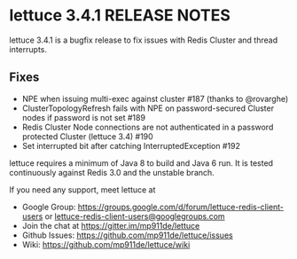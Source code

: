 lettuce 3.4.1 RELEASE NOTES
=========================

lettuce 3.4.1 is a bugfix release to fix issues with Redis Cluster and thread interrupts.

Fixes
-----
* NPE when issuing multi-exec against cluster #187 (thanks to @rovarghe)
* ClusterTopologyRefresh fails with NPE on password-secured Cluster nodes if password is not set #189
* Redis Cluster Node connections are not authenticated in a password protected Cluster (lettuce 3.4) #190
* Set interrupted bit after catching InterruptedException #192


lettuce requires a minimum of Java 8 to build and Java 6 run. It is tested
continuously against Redis 3.0 and the unstable branch.

If you need any support, meet lettuce at

* Google Group: https://groups.google.com/d/forum/lettuce-redis-client-users
                or lettuce-redis-client-users@googlegroups.com
* Join the chat at https://gitter.im/mp911de/lettuce
* Github Issues: https://github.com/mp911de/lettuce/issues
* Wiki: https://github.com/mp911de/lettuce/wiki
